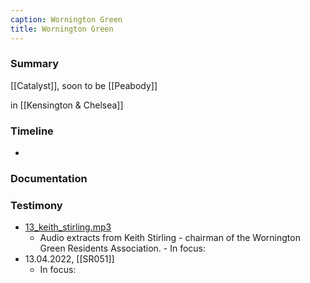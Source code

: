 ```yaml
---
caption: Wornington Green
title: Wornington Green
---
```


### Summary

[[Catalyst]], soon to be [[Peabody]]

in [[Kensington & Chelsea]]

### Timeline

- 

### Documentation

### Testimony
- [13_keith_stirling.mp3](../assets/13_keith_stirling_1655299451862_0.mp3)  
    - Audio extracts from Keith Stirling - chairman of the Wornington Green Residents Association.  - In focus:  
- 13.04.2022, [[SR051]]  
    - In focus:  
	